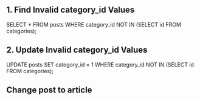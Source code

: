 ## 1. Find Invalid category_id Values

SELECT *
FROM posts
WHERE category_id NOT IN (SELECT id FROM categories);

## 2. Update Invalid category_id Values

UPDATE posts
SET category_id = 1
WHERE category_id NOT IN (SELECT id FROM categories);

## Change post to article 
 